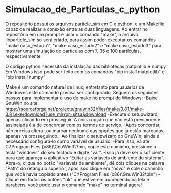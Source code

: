 # Simulacao_de_Particulas_c_python
O repositório possui os arquivos particle_sim em C e python, e um Makefile capaz de realizar a conexão entre as duas linguagens.
Ao entrar no repositório em um prompt e usar o comando "make", o arquivo libparticle_sim.so será criado, para assim poder executar os comandos "make caso_estudo1", "make caso_estudo2" e "make caso_estudo3" para mostrar uma simulação de partículas com 7, 35 e 100 partículas, respectivamente.

O código python necessita da instalação das bibliotecas matplotlib e numpy
Em Windows isso pode ser feito com os comandos "pip install matplotlib" e "pip install numpy" 

Make é um comando natural de linux, entretanto para usuários de Windowns este comando precisa ser configurado. Seguem os seguintes passos para implementar o uso de make no prompt do Windows:
-Baixe GnuWin no site: https://sourceforge.net/projects/gnuwin32/files/make/3.81/make-3.81.exe/download?use_mirror=sitsa&download
-Execute o setupwizard, apenas clicando em prosseguir. A única opção que não está previamente assinalada é a de concordar com os termos de serviço.
-Após concordar, não precisa alterar ou marcar nenhuma das opções que já estão marcadas, apenas vá prosseguindo.
-Ao finalizar o setupwizard do GnuWin, ainda é necessário configurá-lo como variável de usuário.
-Para isso, vá até C:\Program Files (x86)\GnuWin32\bin, copie este caminho, pressione a tecla "windows" do seu teclado e digite "var".
-Isso já deve ser o suficiente para que apareça o aplicativo "Editar as variáveis de ambiente do sistema". Abra-o, clique no botão "variaveis de ambiente",
dê dois cliques na palavra "Path" do retângulo superior, após isso clique em "novo" e cole o caminho que você havia copiado antes ("C:\Program Files (x86)\GnuWin32\bin")
-Clique em todos os botões "ok" que estiverem aparecendo na tela e parabéns, você pode usar o comando "make" no terminal agora!

